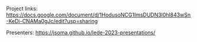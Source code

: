 Project links: https://docs.google.com/document/d/1HodusoNCG1ImsDUDN3l0hl843wSn-KeDi-CNAMa0gJc/edit?usp=sharing

Presenters: https://jsoma.github.io/lede-2023-presentations/
